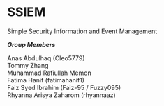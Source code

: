 # SSIEM
Simple Security Information and Event Management

***Group Members***  

Anas Abdulhaq  (Cleo5779) <br />
Tommy Zhang <br />
Muhammad Rafiullah Memon <br />
Fatima Hanif (fatimahanif1) <br />
Faiz Syed Ibrahim (Faiz-95 / Fuzzy095) <br />
Rhyanna Arisya Zaharom (rhyannaaz) <br />

